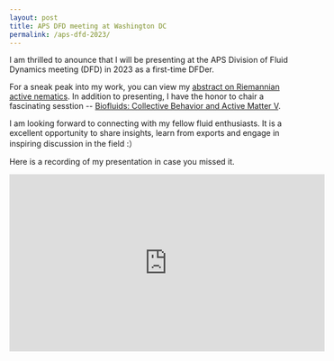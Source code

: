 ```yaml
---
layout: post
title: APS DFD meeting at Washington DC
permalink: /aps-dfd-2023/
---
```

I am thrilled to anounce that I will be presenting at the APS Division of Fluid Dynamics meeting (DFD) in 2023 as a first-time DFDer. 

For a sneak peak into my work, you can view my [abstract on Riemannian active nematics](https://meetings.aps.org/Meeting/DFD23/Session/X01.11).
In addition to presenting, I have the honor to chair a fascinating sesstion -- [Biofluids: Collective Behavior and Active Matter V](https://meetings.aps.org/Meeting/DFD23/Session/ZC07). 

I am looking forward to connecting with my fellow fluid enthusiasts. 
It is a excellent opportunity to share insights, learn from exports and engage in inspiring discussion in the field :）

Here is a recording of my presentation in case you missed it.

<div style="text-align:center;">
  <iframe width="560" height="315" src="https://www.youtube.com/embed/X2UgUIvwduw" frameborder="0" allow="accelerometer; autoplay; clipboard-write; encrypted-media; gyroscope; picture-in-picture" allowfullscreen></iframe>
</div>


<!-- <div style="text-align:center;">
<video width="800" height="500" controls>
  <source src="../assets/videos/production.mp4" type="video/mp4">
</video>
</div> -->


